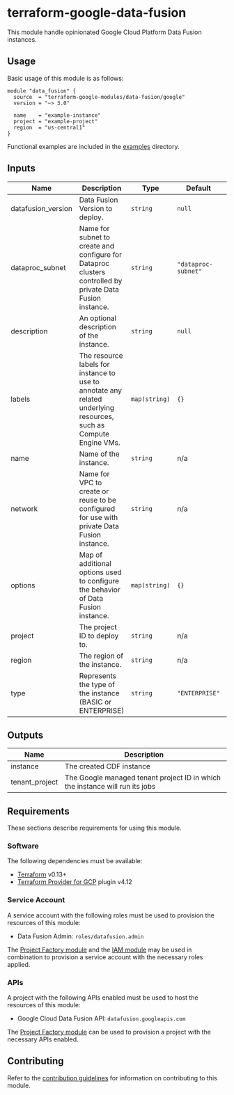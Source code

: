 # terraform-google-data-fusion

This module handle opinionated Google Cloud Platform Data Fusion instances.

## Usage

Basic usage of this module is as follows:

```hcl
module "data_fusion" {
  source  = "terraform-google-modules/data-fusion/google"
  version = "~> 3.0"

  name    = "example-instance"
  project = "example-project"
  region  = "us-central1"
}
```

Functional examples are included in the
[examples](./examples/) directory.

<!-- BEGINNING OF PRE-COMMIT-TERRAFORM DOCS HOOK -->
## Inputs

| Name | Description | Type | Default | Required |
|------|-------------|------|---------|:--------:|
| datafusion\_version | Data Fusion Version to deploy. | `string` | `null` | no |
| dataproc\_subnet | Name for subnet to create and configure for Dataproc clusters controlled by private Data Fusion instance. | `string` | `"dataproc-subnet"` | no |
| description | An optional description of the instance. | `string` | `null` | no |
| labels | The resource labels for instance to use to annotate any related underlying resources, such as Compute Engine VMs. | `map(string)` | `{}` | no |
| name | Name of the instance. | `string` | n/a | yes |
| network | Name for VPC to create or reuse to be configured for use with private Data Fusion instance. | `string` | n/a | yes |
| options | Map of additional options used to configure the behavior of Data Fusion instance. | `map(string)` | `{}` | no |
| project | The project ID to deploy to. | `string` | n/a | yes |
| region | The region of the instance. | `string` | n/a | yes |
| type | Represents the type of the instance (BASIC or ENTERPRISE) | `string` | `"ENTERPRISE"` | no |

## Outputs

| Name | Description |
|------|-------------|
| instance | The created CDF instance |
| tenant\_project | The Google managed tenant project ID in which the instance will run its jobs |

<!-- END OF PRE-COMMIT-TERRAFORM DOCS HOOK -->

## Requirements

These sections describe requirements for using this module.

### Software

The following dependencies must be available:

- [Terraform][terraform] v0.13+
- [Terraform Provider for GCP][terraform-provider-gcp] plugin v4.12

### Service Account

A service account with the following roles must be used to provision
the resources of this module:

- Data Fusion Admin: `roles/datafusion.admin`

The [Project Factory module][project-factory-module] and the
[IAM module][iam-module] may be used in combination to provision a
service account with the necessary roles applied.

### APIs

A project with the following APIs enabled must be used to host the
resources of this module:

- Google Cloud Data Fusion API: `datafusion.googleapis.com`

The [Project Factory module][project-factory-module] can be used to
provision a project with the necessary APIs enabled.

## Contributing

Refer to the [contribution guidelines](./CONTRIBUTING.md) for
information on contributing to this module.

[iam-module]: https://registry.terraform.io/modules/terraform-google-modules/iam/google
[project-factory-module]: https://registry.terraform.io/modules/terraform-google-modules/project-factory/google
[terraform-provider-gcp]: https://www.terraform.io/docs/providers/google/index.html
[terraform]: https://www.terraform.io/downloads.html
